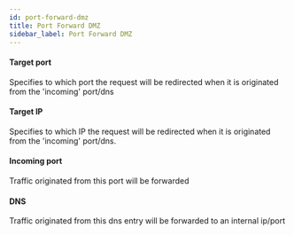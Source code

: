 ```yaml
---
id: port-forward-dmz
title: Port Forward DMZ
sidebar_label: Port Forward DMZ
---
```

#### Target port
Specifies to which port the request will be redirected when it is originated from the 'incoming' port/dns

#### Target IP
Specifies to which IP the request will be redirected when it is originated from the 'incoming' port/dns.

#### Incoming port
Traffic originated from this port will be forwarded




#### DNS
Traffic originated from this dns entry will be forwarded to an internal ip/port

